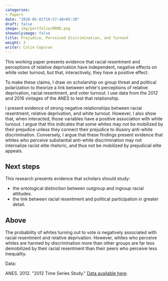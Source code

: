 ```yaml
---
categories:
- Papers
date: "2020-05-01T19:57:40+05:30"
draft: false
image: img/portfolio/RRRD.png
showonlyimage: false
title: Prejudice, Perceived Discrimination, and Turnout
weight: 3
writer: Colin Cepuran
---
```


This working paper presents evidence that racial resentment and perceptions of relative deprivation have independent, negative effects on white voter turnout, but that, interactively, they have a positive effect.
<!--more-->

To make these claims, I draw on scholarship on group threat and political polarization to theorize a link between white's perceptions of relative deprivation, racial resentment, and voter turnout.  I use data from the 2012 and 2016 vintages of the ANES to test that relationship.

I present evidence of strong negative relationships between racial resentment, relative deprivation, and white turnout.  However, I also show that, when interacted, those variables have a positive association with white turnout.  I argue that this indicates that some whites may not be mobilized by their prejudice unless they connect their prejudice to illusory anti-white discrimination.  Conversely, I argue that these findings present evidence that whites who perceive substantial anti-white discrimination may not internalize racist elite rhetoric, and thus not be mobilized by prejudicial elite appeals.

## Next steps

This research presents evidence that scholars should study:

- the ontological distinction between outgroup and ingroup racial attitudes.
- the link between racial resentment and political participation in greater detail.

## Above

The probability of whites turning out to vote is negatively associated with racial resentment and relative deprivation.  However, whites who perceive whites are harmed by discrimination more than other groups are far less demobilized by their racial resentment than their peers who perceive less inequality.

Data:

ANES. 2012. "2012 Time Series Study." [Data available here](https://electionstudies.org/data-center/2012-time-series-study/).